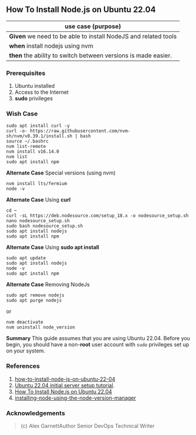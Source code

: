 
## How To Install Node.js on Ubuntu 22.04
>
|use case (purpose)|  
|--|
|**Given** we need to be able to install NodeJS and related tools 
|**when** install nodejs using nvm 
|**then** the ability to switch between versions is made easier.

### Prerequisites 
1.  Ubuntu installed
2. Access to the Internet
3. **sudo** privileges

### Wish Case
    sudo apt install curl -y
	curl -o- https://raw.githubusercontent.com/nvm-sh/nvm/v0.39.1/install.sh | bash
	source ~/.bashrc
	nvm list-remote
	nvm install v16.14.0
	nvm list
	sudo apt install npm

**Alternate Case**
Special versions (using nvm)

	nvm install lts/fermium
	node -v

**Alternate Case**
Using **curl**

	cd ~
	curl -sL https://deb.nodesource.com/setup_18.x -o nodesource_setup.sh
	nano nodesource_setup.sh
	sudo bash nodesource_setup.sh
	sudo apt install nodejs
	sudo apt install npm

**Alternate Case**
Using **sudo apt install**

	sudo apt update
	sudo apt install nodejs
	node -v
	sudo apt install npm

**Alternate Case**
Removing NodeJs

	sudo apt remove nodejs
	sudo apt purge nodejs

or 

	nvm deactivate
	nvm uninstall node_version

**Summary**
This guide assumes that you are using Ubuntu 22.04. Before you begin, you should have a non-**root** user account with `sudo` privileges set up on your system. 

### References
1. [how-to-install-node-js-on-ubuntu-22-04](https://www.digitalocean.com/community/tutorials/how-to-install-node-js-on-ubuntu-22-04#option-3-installing-node-using-the-node-version-manager)
2. [Ubuntu 22.04 initial server setup tutorial](https://www.digitalocean.com/community/tutorials/initial-server-setup-with-ubuntu-22-04).
3. [How To Install Node.js on Ubuntu 22.04](https://www.digitalocean.com/community/tutorials/how-to-install-node-js-on-ubuntu-22-04)
4. [installing-node-using-the-node-version-manager](https://www.digitalocean.com/community/tutorials/how-to-install-node-js-on-ubuntu-22-04#option-3-installing-node-using-the-node-version-manager)

### Acknowledgements
> (c) Alex GarnettAuthor
Senior DevOps Technical Writer



